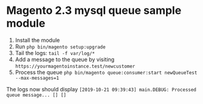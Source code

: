 # Magento 2.3 mysql queue sample module

1. Install the module
2. Run `php bin/magento setup:upgrade`
3. Tail the logs: `tail -f var/log/*`
4. Add a message to the queue by visiting `https://yourmagentoinstance.test/newcustomer`
5. Process the queue `php bin/magento queue:consumer:start newQueueTest --max-messages=1`

The logs now should display `[2019-10-21 09:39:43] main.DEBUG: Processed queue message... [] []`

